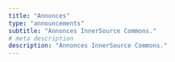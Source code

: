 ```yaml
---
title: "Annonces"
type: "announcements"
subtitle: "Annonces InnerSource Commons."
# meta description
description: "Annonces InnerSource Commons."
---
```

